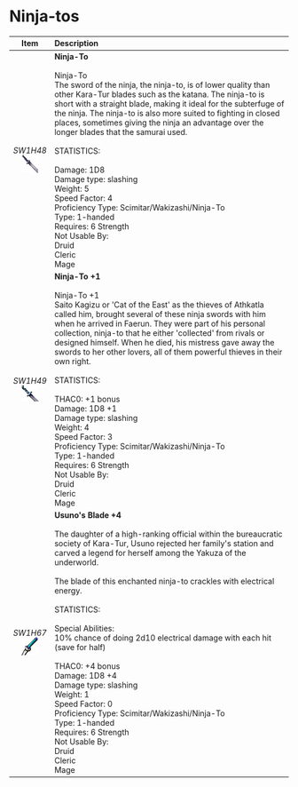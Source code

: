 
# Ninja-tos
| Item | Description |
| :-------: | :-------  |
| *SW1H48*<br />![Icon](../Images/SW1H48.png "Ninja-To") | **Ninja-To**<br /><br />Ninja-To<br />The sword of the ninja, the ninja-to, is of lower quality than other Kara-Tur blades such as the katana.  The ninja-to is short with a straight blade, making it ideal for the subterfuge of the ninja.  The ninja-to is also more suited to fighting in closed places, sometimes giving the ninja an advantage over the longer blades that the samurai used.<br /><br />STATISTICS:<br /><br />Damage:  1D8<br />Damage type:  slashing<br />Weight:  5<br />Speed Factor: 4<br />Proficiency Type: Scimitar/Wakizashi/Ninja-To<br />Type:  1-handed<br />Requires: 6 Strength<br />Not Usable By:<br /> Druid<br /> Cleric<br /> Mage|
| *SW1H49*<br />![Icon](../Images/SW1H49.png "Ninja-To +1") | **Ninja-To +1**<br /><br />Ninja-To +1<br />Saito Kagizu or 'Cat of the East' as the thieves of Athkatla called him, brought several of these ninja swords with him when he arrived in Faerun.  They were part of his personal collection, ninja-to that he either 'collected' from rivals or designed himself.  When he died, his mistress gave away the swords to her other lovers, all of them powerful thieves in their own right.<br /><br />STATISTICS:<br /><br />THAC0: +1 bonus<br />Damage:  1D8 +1<br />Damage type:  slashing<br />Weight:  4<br />Speed Factor: 3<br />Proficiency Type: Scimitar/Wakizashi/Ninja-To<br />Type:  1-handed<br />Requires: 6 Strength<br />Not Usable By:<br /> Druid<br /> Cleric<br /> Mage|
| *SW1H67*<br />![Icon](../Images/SW1H67.png "Usuno's Blade +4") | **Usuno's Blade +4**<br /><br />The daughter of a high-ranking official within the bureaucratic society of Kara-Tur, Usuno rejected her family's station and carved a legend for herself among the Yakuza of the underworld.<br /><br />The blade of this enchanted ninja-to crackles with electrical energy.<br /><br />STATISTICS:<br /><br />Special Abilities:<br />   10% chance of doing 2d10 electrical damage with each hit (save for half)<br /><br />THAC0: +4 bonus<br />Damage:  1D8 +4<br />Damage type:  slashing<br />Weight: 1 <br />Speed Factor: 0<br />Proficiency Type: Scimitar/Wakizashi/Ninja-To<br />Type:  1-handed<br />Requires: 6 Strength<br />Not Usable By:<br /> Druid<br /> Cleric<br /> Mage|
